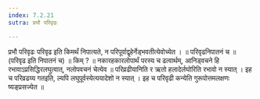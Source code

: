 ```yaml
---
index: 7.2.21
sutra: प्रभौ परिवृढः

---
```

 प्रभौ परिवृढः परिवृढ इति किमर्थं निपात्यते, न परिपूर्वाद्वृहेर्नेड्भवतीत्येवोच्येत । ॥ परिवृढनिपातनं च ॥ (परिवृढ इति निपातनं च) ॥ किम् ? ॥ नकारहकारलोपार्थं परस्य च ढत्वार्थम्, आनिड्वचने हि रभावाऽप्रसिद्धिरलघुत्वात्, नलोपवचनं चेत्येव ॥ परिव्रढीयानिति र ऋतो हलादेर्लघोरिति रभावो न स्यात् । इह च परिव्रढय्य गतइति, ल्यपि लघुपूर्वस्येत्ययादेशो न स्यात् । इह च परिवृढी कन्येति गुरूपोत्तमलक्षणः ष्यङ्प्रसज्येत ॥ 